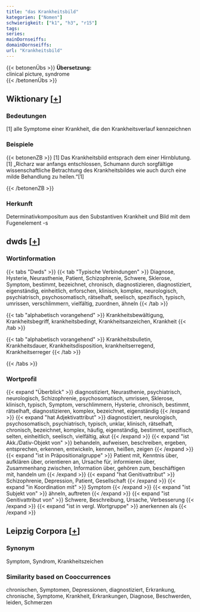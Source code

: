 ```yaml
---
title: "das Krankheitsbild"
kategorien: ["Nomen"]
schwierigkeit: ["k1", "h3", "r15"]
tags:
series:
mainDornseiffs:
domainDornseiffs:
url: "Krankheitsbild"
---
```


{{< betonenÜbs >}}
**Übersetzung:**  
clinical picture, syndrome  
{{< /betonenÜbs >}}

## Wiktionary [[+](https://de.wiktionary.org/wiki/Krankheitsbild)]

### Bedeutungen
[1] alle Symptome einer Krankheit, die den Krankheitsverlauf kennzeichnen  

### Beispiele
{{< betonenZB >}}
[1] Das Krankheitsbild entsprach dem einer Hirnblutung.  
[1] „Richarz war anfangs entschlossen, Schumann durch sorgfältige wissenschaftliche Betrachtung des Krankheitsbildes wie auch durch eine milde Behandlung zu heilen.“[1]  

{{< /betonenZB >}}
### Herkunft
Determinativkompositum aus den Substantiven Krankheit und Bild mit dem Fugenelement -s  



## dwds [[+](https://www.dwds.de/wb/Krankheitsbild)]

### Wortinformation
{{< tabs "Dwds" >}}
{{< tab "Typische Verbindungen" >}}
Diagnose, Hysterie, Neurasthenie, Patient, Schizophrenie, Schwere, Sklerose, Symptom, bestimmt, bezeichnet, chronisch, diagnostizieren, diagnostiziert, eigenständig, einheitlich, erforschen, klinisch, komplex, neurologisch, psychiatrisch, psychosomatisch, rätselhaft, seelisch, spezifisch, typisch, umrissen, verschlimmern, vielfältig, zuordnen, ähneln
{{< /tab >}}

{{< tab "alphabetisch vorangehend" >}}
Krankheitsbewältigung, Krankheitsbegriff, krankheitsbedingt, Krankheitsanzeichen, Krankheit
{{< /tab >}}

{{< tab "alphabetisch vorangehend" >}}
Krankheitsbulletin, Krankheitsdauer, Krankheitsdisposition, krankheitserregend, Krankheitserreger
{{< /tab >}}

{{< /tabs >}}

### Wortprofil
{{< expand "Überblick" >}} diagnostiziert, Neurasthenie, psychiatrisch, neurologisch, Schizophrenie, psychosomatisch, umrissen, Sklerose, klinisch, typisch, Symptom, verschlimmern, Hysterie, chronisch, bestimmt, rätselhaft, diagnostizieren, komplex, bezeichnet, eigenständig {{< /expand >}}
{{< expand "hat Adjektivattribut" >}} diagnostiziert, neurologisch, psychosomatisch, psychiatrisch, typisch, unklar, klinisch, rätselhaft, chronisch, bezeichnet, komplex, häufig, eigenständig, bestimmt, spezifisch, selten, einheitlich, seelisch, vielfältig, akut {{< /expand >}}
{{< expand "ist Akk./Dativ-Objekt von" >}} behandeln, aufweisen, beschreiben, ergeben, entsprechen, erkennen, entwickeln, kennen, heißen, zeigen {{< /expand >}}
{{< expand "ist in Präpositionalgruppe" >}} Patient mit, Kenntnis über, aufklären über, orientieren an, Ursache für, informieren über, Zusammenhang zwischen, Information über, gehören zum, beschäftigen mit, handeln um {{< /expand >}}
{{< expand "hat Genitivattribut" >}} Schizophrenie, Depression, Patient, Gesellschaft {{< /expand >}}
{{< expand "in Koordination mit" >}} Symptom {{< /expand >}}
{{< expand "ist Subjekt von" >}} ähneln, auftreten {{< /expand >}}
{{< expand "ist Genitivattribut von" >}} Schwere, Beschreibung, Ursache, Verbesserung {{< /expand >}}
{{< expand "ist in vergl. Wortgruppe" >}} anerkennen als {{< /expand >}}

## Leipzig Corpora [[+](https://corpora.uni-leipzig.de/en/res?word=Krankheitsbild&corpusId=deu_newscrawl-public_2018)]


### Synonym
Symptom, Syndrom, Krankheitszeichen


### Similarity based on Cooccurrences
chronischen, Symptomen, Depressionen, diagnostiziert, Erkrankung, chronische, Symptome, Krankheit, Erkrankungen, Diagnose, Beschwerden, leiden, Schmerzen

